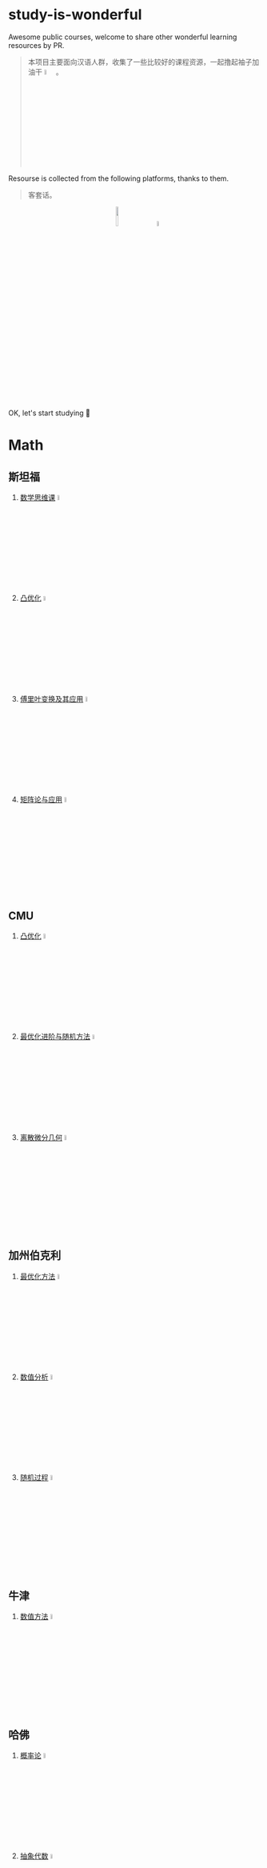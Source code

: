 # study-is-wonderful

Awesome public courses, welcome to share other wonderful learning resources by PR.

> 本项目主要面向汉语人群，收集了一些比较好的课程资源，一起撸起袖子加油干 <img src="china.png" width="5%"/>。

Resourse is collected from the following platforms, thanks to them.

> 客套话。

<div align="center">
<img src="bilibili.svg" width="10%"/> &nbsp &nbsp &nbsp &nbsp &nbsp <img src="youtube.svg" width="5%"/>
</div>

OK, let's start studying 🙌


# Math

## 斯坦福

1. [数学思维课](https://www.bilibili.com/BV1dq4y127TF) <img src="bilibili.svg" width="5%"/>
2. [凸优化](https://www.bilibili.com/BV1Pg4y187Ed) <img src="bilibili.svg" width="5%"/>
3. [傅里叶变换及其应用](https://www.bilibili.com/BV1Qx411J7ER) <img src="bilibili.svg" width="5%"/>
4. [矩阵论与应用](https://www.bilibili.com/BV17h411W7bk) <img src="bilibili.svg" width="5%"/>

## CMU

1. [凸优化](https://www.bilibili.com/BV12x411z7ot) <img src="bilibili.svg" width="5%"/>
2. [最优化进阶与随机方法](https://www.bilibili.com/BV1J64y1F7nW) <img src="bilibili.svg" width="5%"/>
3. [离散微分几何](https://www.bilibili.com/BV1RQ4y1Z7HL) <img src="bilibili.svg" width="5%"/>

## 加州伯克利

1. [最优化方法](https://www.bilibili.com/BV19y4y1W7X1) <img src="bilibili.svg" width="5%"/>
2. [数值分析](https://www.bilibili.com/BV1gv411j7rd) <img src="bilibili.svg" width="5%"/>
3. [随机过程](https://www.bilibili.com/BV1qB4y1A7t3) <img src="bilibili.svg" width="5%"/>

## 牛津

1. [数值方法](https://www.bilibili.com/BV1sT4y1S7Aa) <img src="bilibili.svg" width="5%"/>

## 哈佛

1. [概率论](https://www.bilibili.com/BV1kE41157pa) <img src="bilibili.svg" width="5%"/>
2. [抽象代数](https://www.bilibili.com/BV1Ds41167HE) <img src="bilibili.svg" width="5%"/>

## MIT

1. [概率论](https://www.bilibili.com/BV19s41167TE) <img src="bilibili.svg" width="5%"/>
2. [应用统计](https://www.bilibili.com/BV14t411N7uw) <img src="bilibili.svg" width="5%"/>
3. [离散随机过程](https://www.bilibili.com/BV1Qs41167VS) <img src="bilibili.svg" width="5%"/>
4. [傅里叶分析](https://www.bilibili.com/BV1Qz4y167rb) <img src="bilibili.svg" width="5%"/>
5. [线性代数](https://www.bilibili.com/BV1zx411g7gq) <img src="bilibili.svg" width="5%"/>
6. [线性代数](https://www.bilibili.com/BV1fi4y1x7AH) <img src="bilibili.svg" width="5%"/>
7. [离散数学](https://www.bilibili.com/BV1zh41167Uy) <img src="bilibili.svg" width="5%"/>
8. [复分析](https://www.bilibili.com/BV1EJ41147q3) <img src="bilibili.svg" width="5%"/>
9. [微分方程](https://www.bilibili.com/BV1eM4y1g7De) <img src="bilibili.svg" width="5%"/>
10. [图论与可加组合学](https://www.bilibili.com/BV1Ei4y1x73V) <img src="bilibili.svg" width="5%"/>
11. [黎曼几何](https://www.bilibili.com/BV19T4y1M7W5) <img src="bilibili.svg" width="5%"/>


## 耶鲁
1. [博弈论](https://www.bilibili.com/BV1Kt411h7Ep) <img src="bilibili.svg" width="5%"/>

# Computer Science

## general

1. [CMU·Great Ideas in Theoretical Computer Science](https://www.bilibili.com/BV1Wh411y7V9) <img src="bilibili.svg" width="5%"/>
2. [MIT·The Missing Semester of Your CS Education](https://www.bilibili.com/BV1x7411H7wa) <img src="bilibili.svg" width="5%"/>
3. [哈佛·CS50X 计算机入门](https://www.bilibili.com/BV1ER4y157uA) <img src="bilibili.svg" width="5%"/>
4. [斯坦福·编程方法学](https://www.bilibili.com/BV1zs411h7t8) <img src="bilibili.svg" width="5%"/>
5. [斯坦福·CS101](https://web.stanford.edu/class/cs101/)
6. [MIT·Introduction to Computer Science and Programming in Python](https://ocw.mit.edu/courses/electrical-engineering-and-computer-science/6-0001-introduction-to-computer-science-and-programming-in-python-fall-2016/)

## Algorithms and Data Structures

1. [MIT·经典算法](https://www.bilibili.com/BV1kf4y1w7Kn) <img src="bilibili.svg" width="5%"/>
2. [MIT·算法导论](https://www.bilibili.com/BV1fu41127MN) <img src="bilibili.svg" width="5%"/>
3. [MIT·高级数据结构](https://www.bilibili.com/BV1iE411n7yJ) <img src="bilibili.svg" width="5%"/>
4. [MIT·高级算法](https://www.bilibili.com/BV11E411u73m) <img src="bilibili.svg" width="5%"/>
5. [MIT·数据结构与算法设计](https://www.bilibili.com/BV1sf4y1H7vb) <img src="bilibili.svg" width="5%"/>
6. [伯克利·CS 61B](https://inst.eecs.berkeley.edu/~cs61b/sp20/index.html)
7. [斯坦福·CS106B Programming Abstractions](https://web.stanford.edu/class/cs106b/)
8. [CSE 373 "The Algorithm Design Manual"](https://www3.cs.stonybrook.edu/~skiena/373/videos/)

## System and Architecture

1. [CMU·计算机系统介绍](https://www.bilibili.com/BV1uK4y1e7ep) <img src="bilibili.svg" width="5%"/>
2. [加州伯克利·Operating System and Systems Programming](https://www.bilibili.com/BV1ix411676b) <img src="bilibili.svg" width="5%"/>
3. [MIT·操作系统](https://www.bilibili.com/BV1QA411F7ij) <img src="bilibili.svg" width="5%"/>
4. [MIT·分布式系统](https://www.bilibili.com/BV1CU4y1P7PE) <img src="bilibili.svg" width="5%"/>
5. [MIT·计算机系统安全](https://www.bilibili.com/BV1jt411F7Wh) <img src="bilibili.svg" width="5%"/>
6. [伯克利·CS 61C](https://inst.eecs.berkeley.edu/~cs61c/fa20/)
7. [CMU·15-213](http://www.cs.cmu.edu/~213/)
8. [斯坦福·CS 107](http://web.stanford.edu/class/cs107/)

## Artificial Intelligence (general)

> 单独推荐两个 up 主，[跟李沐学AI](https://space.bilibili.com/1567748478/) 和 [shuhuai008](https://space.bilibili.com/97068901/)，前者是讲深度学习的，后者是讲统计学习的，都非常棒 🎉。

1. [CMU·人工智能 (研究生)](https://www.bilibili.com/BV1pC4y1t7px) <img src="bilibili.svg" width="5%"/>
2. [李宏毅·Deep Learning Theory](https://www.youtube.com/watch?v=KKT2VkTdFyc&list=RDLVKKT2VkTdFyc&start_radio=1&rv=KKT2VkTdFyc&t=5) <img src="youtube.svg" width="3%"/>
3. [李宏毅·Next Step of Machine Learning](https://www.youtube.com/watch?v=XnyM3-xtxHs&list=PLJV_el3uVTsOK_ZK5L0Iv_EQoL1JefRL4) <img src="youtube.svg" width="3%"/>
4. [李宏毅·Advanced Topics in Deep Learning](https://www.youtube.com/watch?v=IzHoNwlCGnE&list=PLJV_el3uVTsPMxPbjeX7PicgWbY7F8wW9) <img src="youtube.svg" width="3%"/>
5. [李宏毅·机器学习-v1](https://www.youtube.com/watch?v=CXgbekl66jc&list=PLJV_el3uVTsPy9oCRY30oBPNLCo89yu49), [李宏毅·机器学习-v2](https://www.youtube.com/watch?v=Ye018rCVvOo&list=PLJV_el3uVTsMhtt7_Y6sgTHGHp1Vb2P2J), [李宏毅·机器学习-v1](https://www.youtube.com/watch?v=7XZR0-4uS5s&list=PLJV_el3uVTsPM2mM-OQzJXziCGJa8nJL8), [李宏毅·机器学习-TA 补充课](https://www.youtube.com/watch?v=eybCCtNKwzA&list=PLJV_el3uVTsM8QoIIe9JrSDjB0e1UkbEC) <img src="youtube.svg" width="3%"/>
9. [MIT·深度学习](https://www.bilibili.com/BV1qt411c7Na) <img src="bilibili.svg" width="5%"/>
10. [MIT·机器学习](https://www.bilibili.com/BV1a7411M7wH) <img src="bilibili.svg" width="5%"/>
11. [斯坦福·人工智能原理与技术](https://www.bilibili.com/BV1Ht4y1U75j) <img src="bilibili.svg" width="5%"/>
9. [伯克利·CS 188](https://inst.eecs.berkeley.edu//~cs188/fa19/)
10. [伯克利·CS 189](https://www.eecs189.org/)

### Computer Vision (CV)

> 李飞飞的 [cs231n](https://www.bilibili.com/BV1nJ411z7fe) 我看过，感觉不咋地，就没加。

1. [李宏毅·GAN-2018](https://www.youtube.com/watch?v=DQNNMiAP5lw&list=PLJV_el3uVTsMq6JEFPW35BCiOQTsoqwNw), [李宏毅·GAN-2017](https://www.youtube.com/watch?v=G0dZc-8yIjE&list=PLJV_el3uVTsMd2G9ZjcpJn1YfnM9wVOBf) <img src="youtube.svg" width="3%"/>

### Natural Language Processing (NLP)

1. [CMU·自然语言处理](https://www.bilibili.com/BV1dC4y1h788) <img src="bilibili.svg" width="5%"/>
2. [斯坦福·深度自然语言处理](https://www.bilibili.com/BV1pt411h7aT) <img src="bilibili.svg" width="5%"/>
3. [CMU·高级自然语言处理](https://www.bilibili.com/BV1H3411k7GA) <img src="bilibili.svg" width="5%"/>
4. [李宏毅·Deep Learning for Human Languange Processing](https://www.youtube.com/watch?v=nER51ZyJaCQ&list=PLJV_el3uVTsO07RpBYFsXg-bN5Lu0nhdG) <img src="youtube.svg" width="3%"/>
5. [李宏毅·Deep Reinforcement Learning](https://www.youtube.com/watch?v=z95ZYgPgXOY&list=PLJV_el3uVTsODxQFgzMzPLa16h6B8kWM_) <img src="youtube.svg" width="3%"/>

### Reinforcement Learning (RL)

1. [斯坦福·强化学习](https://www.bilibili.com/BV1sb411s7eQ) <img src="bilibili.svg" width="5%"/>
2. [MIT·识别，估计和学习](https://www.bilibili.com/BV1KL4y1e7F7) <img src="bilibili.svg" width="5%"/>
3. [加州伯克利·深度强化学习](https://www.bilibili.com/BV1fx411S7S8) <img src="bilibili.svg" width="5%"/>

### Statistical Learning (SL)

1. [加州伯克利·统计机器学习](https://www.bilibili.com/BV1KA41157yn) <img src="bilibili.svg" width="5%"/>
2. [斯坦福·统计学习](https://www.bilibili.com/BV1NW41177q4) <img src="bilibili.svg" width="5%"/>

### Other Topics 

1. [CMU·结构化数据机器学习](https://www.bilibili.com/BV1MK4y1a7PS) <img src="bilibili.svg" width="5%"/>
2. [加州理工·机器学习与统计推断基础](https://www.bilibili.com/BV1uA411n7oV) <img src="bilibili.svg" width="5%"/>
3. [李宏毅·Structured Learning](https://www.youtube.com/watch?v=5OYu0vxXEv8&list=PLJV_el3uVTsNHQKxv49vpq7NSn-zim18V) <img src="youtube.svg" width="3%"/>
4. [斯坦福·图机器学习](https://www.bilibili.com/BV1Vg4y1z7Nf) <img src="bilibili.svg" width="5%"/>
5. [斯坦福·机器人学](https://www.bilibili.com/BV16s411q7o7) <img src="bilibili.svg" width="5%"/>
6. [MIT·医疗机器学习](https://www.bilibili.com/BV1oa411c7eD) <img src="bilibili.svg" width="5%"/>

## Data Science

1. [CMU·应用数据科学](https://www.bilibili.com/BV1Pa411F7VP) <img src="bilibili.svg" width="5%"/>
2. [加州伯克利·数据科学原理与技术](https://www.bilibili.com/BV19741117jR) <img src="bilibili.svg" width="5%"/>
3. [加州理工·数据驱动算法设计](https://www.bilibili.com/BV1ip4y1X7uY) <img src="bilibili.svg" width="5%"/>
4. [斯坦福·大数据概论](https://www.bilibili.com/BV1SC4y187x1) <img src="bilibili.svg" width="5%"/>
5. [哈佛·大数据算法](https://www.bilibili.com/BV1v54y1x7dQ) <img src="bilibili.svg" width="5%"/>
6. [斯坦福·CS 246](http://web.stanford.edu/class/cs246/)

## Database

1. [CMU·数据库系统介绍](https://www.bilibili.com/BV1Cp4y1C7dv) <img src="bilibili.svg" width="5%"/>
2. [CMU·数据库系统](https://www.bilibili.com/BV1rN411f7Ef) <img src="bilibili.svg" width="5%"/>
3. [加州伯克利·数据库导论](https://www.bilibili.com/BV1yb4y1n7rb) <img src="bilibili.svg" width="5%"/>

## Parallel Computing

1. [CMU·并行计算结构与编程](https://www.bilibili.com/BV16k4y1z7z9) <img src="bilibili.svg" width="5%"/>
2. [加州伯克利·并行计算应用](https://www.bilibili.com/BV1qV411q7RS) <img src="bilibili.svg" width="5%"/>
3. [加州伯克利·并行程序设计导论](https://www.bilibili.com/BV1QQ4y1o7rn) <img src="bilibili.svg" width="5%"/>

## Software Engineering

1. [康奈尔·软件工程](https://www.bilibili.com/BV1aW411E7yr) <img src="bilibili.svg" width="5%"/>
2. [CMU·智能系统软件工程](https://www.bilibili.com/BV1qA411n7X5) <img src="bilibili.svg" width="5%"/>

## Compiler

1. [斯坦福·编译原理](https://www.bilibili.com/BV1NW41177q4) <img src="bilibili.svg" width="5%"/>
2. [康奈尔·高级编译原理](https://www.bilibili.com/BV1hZ4y1L7X4) <img src="bilibili.svg" width="5%"/>

## Computer Network

1. [CMU·计算机网络](https://www.bilibili.com/BV1wT4y1A7cd) <img src="bilibili.svg" width="5%"/>
2. [斯坦福·计算机网络](https://www.bilibili.com/BV137411Z7LR) <img src="bilibili.svg" width="5%"/>
3. [斯坦福·网络安全](https://www.bilibili.com/BV1yA411s7Tp) <img src="bilibili.svg" width="5%"/>

## Computer Graphics

1. [CMU·计算机图形学](https://www.bilibili.com/BV1QZ4y1K7ga) <img src="bilibili.svg" width="5%"/>
2. [闫令琪·现代计算机图形学入门](https://www.bilibili.com/BV1X7411F744) <img src="bilibili.svg" width="5%"/>
3. [MIT·计算机图形学](https://www.bilibili.com/BV167411g7iK) <img src="bilibili.svg" width="5%"/>

## Others

1. [CMU·人机交互系列讲座](https://www.bilibili.com/BV1Bb411v7YH) <img src="bilibili.svg" width="5%"/>
2. [普林斯顿·比特币与加密技术](https://www.bilibili.com/BV1FL411K7vK) <img src="bilibili.svg" width="5%"/>
3. [斯坦福·密码学](https://www.bilibili.com/BV1Ht411w7Re) <img src="bilibili.svg" width="5%"/>
4. [斯坦福·C++ 中的抽象编程](https://www.bilibili.com/BV1G7411k7jG) <img src="bilibili.svg" width="5%"/>
5. [MIT·计算机程序的构造与解释](https://www.bilibili.com/BV1AA411t7Wk) <img src="bilibili.svg" width="5%"/>
6. [MIT·信号与系统](https://www.bilibili.com/BV1L4411H7w3) <img src="bilibili.svg" width="5%"/>
7. [奥本海姆·MIT·信号与系统](https://www.bilibili.com/BV1CZ4y1j7hs) <img src="bilibili.svg" width="5%"/>
8. [MIT·计算结构](https://www.bilibili.com/BV197411s736) <img src="bilibili.svg" width="5%"/>
9. [MIT·python 编程](https://www.bilibili.com/BV1mq4y1u7NB) <img src="bilibili.svg" width="5%"/>
10. [MIT·区块链与金钱](https://www.bilibili.com/BV1pK4y1r7Jf) <img src="bilibili.svg" width="5%"/>

# Economics

1. [耶鲁·金融市场](https://www.bilibili.com/BV1ab411b7jq) <img src="bilibili.svg" width="5%"/>
2. [MIT·微观经济学](https://www.bilibili.com/BV1MV411U75D) <img src="bilibili.svg" width="5%"/>
3. [MIT·金融理论](https://www.bilibili.com/BV1Ft4112796) <img src="bilibili.svg" width="5%"/>
4. [MIT·行为经济学](https://www.bilibili.com/BV11U4y1g78u) <img src="bilibili.svg" width="5%"/>

# Physics

1. [斯坦福·量子力学](https://www.bilibili.com/BV1w4411s7da) <img src="bilibili.svg" width="5%"/>
2. [斯坦福·广义相对论](https://www.bilibili.com/BV1tE411R75K) <img src="bilibili.svg" width="5%"/>
3. [斯坦福·弦理论和 M 理论](https://www.bilibili.com/BV1CE411Q7Cc) <img src="bilibili.svg" width="5%"/>

# Psychology

1. [加州伯克利·心理统计学](https://www.bilibili.com/BV1UJ411c7d8) <img src="bilibili.svg" width="5%"/>
2. [加州伯克利·社会认知心理学](https://www.bilibili.com/BV1Hx411u7SK) <img src="bilibili.svg" width="5%"/>
3. [耶鲁·心理学导论](https://www.bilibili.com/BV1Ps411Z7h1) <img src="bilibili.svg" width="5%"/>
4. [哈佛·积极心理学](https://www.bilibili.com/BV1ga41127Zt) <img src="bilibili.svg" width="5%"/>
5. [哈佛·心理学导论](https://www.bilibili.com/BV1hZ4y1w7kd) <img src="bilibili.svg" width="5%"/>
6. [哈佛·幸福课](https://www.bilibili.com/BV1px411d7xr) <img src="bilibili.svg" width="5%"/>

# Metaphysics

1. [耶鲁·现代社会理论基础](https://www.bilibili.com/BV1ux411r736) <img src="bilibili.svg" width="5%"/>
2. [耶鲁·资本主义](https://www.bilibili.com/BV1x5411g7R5) <img src="bilibili.svg" width="5%"/>
3. [耶鲁·政治哲学导论](https://www.bilibili.com/BV1wx411y7uW) <img src="bilibili.svg" width="5%"/>
4. [斯坦福·人类行为生物学](https://www.bilibili.com/BV1FF411Y72Y) <img src="bilibili.svg" width="5%"/>
5. [剑桥·美学](https://www.bilibili.com/BV1av411e778) <img src="bilibili.svg" width="5%"/>

# Others

1. [MIT·几何折叠算法](https://www.bilibili.com/BV14q4y1R7Ra) <img src="bilibili.svg" width="5%"/>
2. [斯坦福·如何创业](https://www.bilibili.com/BV1KK4y1s7mY) <img src="bilibili.svg" width="5%"/>
3. [斯坦福·SCI 论文写作课程](https://www.bilibili.com/BV1zv41177JQ) <img src="bilibili.svg" width="5%"/>
4. [欧丽娟说红楼梦](https://www.bilibili.com/BV1hp4y1t7zq) <img src="bilibili.svg" width="5%"/>
5. [罗翔讲刑法](https://www.bilibili.com/BV1dj411f7vb) <img src="bilibili.svg" width="5%"/>
6. [耶鲁·聆听音乐](https://www.bilibili.com/BV1sW411a7nM) <img src="bilibili.svg" width="5%"/>
7. [耶鲁·文学理论导论](https://www.bilibili.com/BV15s411x7LU) <img src="bilibili.svg" width="5%"/>
8. [耶鲁·如何管理情绪](https://www.bilibili.com/BV1KK4y1P7Df) <img src="bilibili.svg" width="5%"/>
9. [耶鲁·谈判概论](https://www.bilibili.com/BV13T4y1L7AT) <img src="bilibili.svg" width="5%"/>
